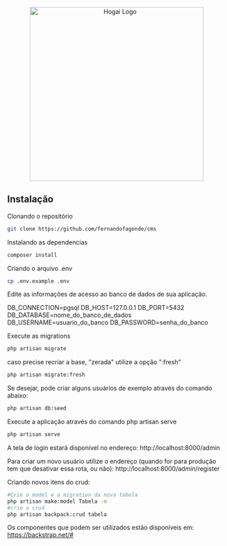 <p align="center"><a href="https://hogai.com.br" target="_blank"><img src="http://hogai.com.br/images/login-logo.png" width="400" alt="Hogai Logo"></a></p>



## Instalação

Clonando o repositório
```bash
git clone https://github.com/fernandofagonde/cms
```

Instalando as dependencias
```bash
composer install
```
Criando o arquivo .env
```bash
cp .env.example .env
```

Edite as informações de acesso ao banco de dados de sua aplicação.

DB_CONNECTION=pgsql
DB_HOST=127.0.0.1
DB_PORT=5432
DB_DATABASE=nome_do_banco_de_dados
DB_USERNAME=usuario_do_banco
DB_PASSWORD=senha_do_banco

Execute as migrations
```bash
php artisan migrate
```

caso precise recriar a base, "zerada" utilize a opção ":fresh"
```bash
php artisan migrate:fresh
```

Se desejar, pode criar alguns usuários de exemplo através do comando abaixo:
```bash
php artisan db:seed
```

Execute a aplicação através do comando php artisan serve
```bash
php artisan serve
```

A tela de login estará disponível no endereço:
http://localhost:8000/admin

Para criar um novo usuário utilize o endereço (quando for para produção tem que desativar essa rota, ou não):
http://localhost:8000/admin/register

Criando novos itens do crud:
```bash
#Crie o model e a migration da nova tabela
php artisan make:model Tabela -m
#crie o crud
php artisan backpack:crud tabela    
```

Os componentes que podem ser utilizados estão disponíveis em:
https://backstrap.net/#


